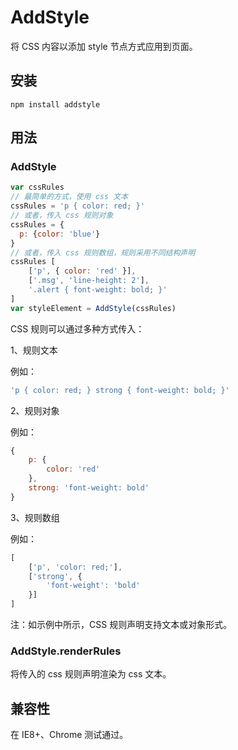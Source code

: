 # AddStyle

将 CSS 内容以添加 style 节点方式应用到页面。

## 安装

```hash
npm install addstyle
```

## 用法

### AddStyle

```javascript
var cssRules
// 最简单的方式，使用 css 文本
cssRules = 'p { color: red; }'
// 或者，传入 css 规则对象
cssRules = {
  p: {color: 'blue'}
}
// 或者，传入 css 规则数组，规则采用不同结构声明
cssRules [
    ['p', { color: 'red' }],
    ['.msg', 'line-height: 2'],
    '.alert { font-weight: bold; }'
]
var styleElement = AddStyle(cssRules)
```

CSS 规则可以通过多种方式传入：

1、规则文本

例如：
```javascript
'p { color: red; } strong { font-weight: bold; }'
```

2、规则对象

例如：
```javascript
{
    p: {
        color: 'red'
    },
    strong: 'font-weight: bold'
}
```

3、规则数组

例如：
```javascript
[
    ['p', 'color: red;'],
    ['strong', {
        'font-weight': 'bold'
    }]
]
```

注：如示例中所示，CSS 规则声明支持文本或对象形式。

### AddStyle.renderRules

将传入的 css 规则声明渲染为 css 文本。

## 兼容性

在 IE8+、Chrome 测试通过。
